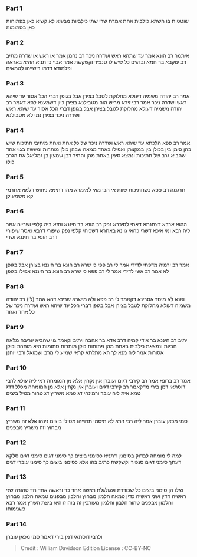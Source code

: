 
### Part 1
שוטטות בו השתא כילבית אחת אמרת שרי שתי כילביות מבעיא לא קשיא כאן בפתוחות כאן בסתומות

### Part 2
איתמר רב הונא אמר עד שתהא ראש ושדרה ניכר רב נחמן אמר או ראש או שדרה מתיב רב עוקבא בר חמא ובדגים כל שיש לו סנפיר וקשקשת אמר אביי כי תניא ההיא באראה ופלמודא דדמו רישייהו לטמאים

### Part 3
אמר רב יהודה משמיה דעולא מחלוקת לטבל בצירן אבל בגופן דברי הכל אסור עד שיהא ראש ושדרה ניכר אמר רבי זירא מריש הוה מטבילנא בצירן כיון דשמענא להא דאמר רב יהודה משמיה דעולא מחלוקת לטבל בצירן אבל בגופן דברי הכל אסור עד שיהא ראש ושדרה ניכר בצירן נמי לא מטבילנא

### Part 4
אמר רב פפא הלכתא עד שיהא ראש ושדרה ניכר של כל אחת ואחת מיתיבי חתיכות שיש בהן סימן בין בכולן בין במקצתן ואפילו באחד ממאה שבהן כולן מותרות ומעשה בגוי אחד שהביא גרב של חתיכות ונמצא סימן באחת מהן והתיר רבן שמעון בן גמליאל את הגרב כולו

### Part 5
תרגמה רב פפא כשחתיכות שוות אי הכי מאי למימרא מהו דתימא ניחוש דלמא אתרמי קא משמע לן

### Part 6
ההוא ארבא דצחנתא דאתי לסיכרא נפק רב הונא בר חיננא וחזא ביה קלפי ושרייה אמר ליה רבא ומי איכא דשרי כהאי גוונא באתרא דשכיחי קלפי נפק שיפורי דרבא ואסר שיפורי דרב הונא בר חיננא ושרי

### Part 7
אמר רב ירמיה מדפתי לדידי אמר לי רב פפי כי שרא רב הונא בר חיננא בצירן אבל בגופן לא אמר רב אשי לדידי אמר לי רב פפא כי שרא רב הונא בר חיננא אפילו בגופן

### Part 8
ואנא לא מיסר אסרינא דקאמר לי רב פפא ולא מישרא שרינא דהא אמר (לי) רב יהודה משמיה דעולא מחלוקת לטבל בצירן אבל בגופן דברי הכל עד שיהא ראש ושדרה ניכר של כל אחד ואחד

### Part 9
יתיב רב חיננא בר אידי קמיה דרב אדא בר אהבה ויתיב וקאמר גוי שהביא עריבה מלאה חביות ונמצאת כילבית באחת מהן פתוחות כולן מותרות סתומות היא מותרת וכולן אסורות אמר ליה מנא לך הא מתלתא קראי שמיע לי מרב ושמואל ורבי יוחנן

### Part 10
אמר רב ברונא אמר רב קירבי דגים ועוברן אין נקחין אלא מן המומחה רמי ליה עולא לרבי דוסתאי דמן בירי מדקאמר רב קירבי דגים ועוברן אין נקחין אלא מן המומחה מכלל דדג טמא אית ליה עובר ורמינהי דג טמא משריץ דג טהור מטיל ביצים

### Part 11
סמי מכאן עוברן אמר ליה רבי זירא לא תיסמי תרוייהו מטילי ביצים נינהו אלא זה משריץ מבחוץ וזה משריץ מבפנים

### Part 12
למה לי מומחה לבדוק בסימנין דתניא כסימני ביצים כך סימני דגים סימני דגים סלקא דעתך סימני דגים סנפיר וקשקשת כתיב בהו אלא כסימני ביצים כך סימני עוברי דגים

### Part 13
ואלו הן סימני ביצים כל שכודרת ועגולגלת ראשה אחד כד וראשה אחד חד טהורה שני ראשיה חדין ושני ראשיה כדין טמאה חלמון מבחוץ וחלבון מבפנים טמאה חלבון מבחוץ וחלמון מבפנים טהור חלבון וחלמון מעורבין זה בזה זו היא ביצת השרץ אמר רבא כשנימוחו

### Part 14
ולרבי דוסתאי דמן בירי דאמר סמי מכאן עוברן

>Credit : William Davidson Edition
>License : CC-BY-NC